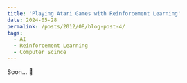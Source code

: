 ```yaml
---
title: 'Playing Atari Games with Reinforcement Learning'
date: 2024-05-28
permalink: /posts/2012/08/blog-post-4/
tags:
  - AI
  - Reinforcement Learning
  - Computer Scince
---
```


Soon... 🤖